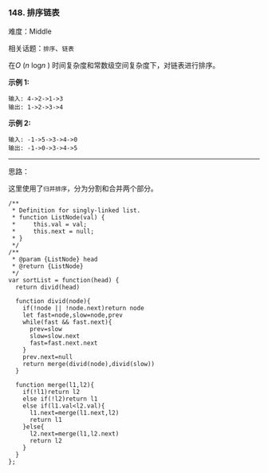 ### 148. 排序链表

难度：Middle

相关话题：`排序`、`链表`

在*O* (*n* log*n* ) 时间复杂度和常数级空间复杂度下，对链表进行排序。



**示例 1:** 



```
输入: 4->2->1->3
输出: 1->2->3->4
```


**示例 2:** 



```
输入: -1->5->3->4->0
输出: -1->0->3->4->5
```



-----

思路：

这里使用了`归并排序`，分为分割和合并两个部分。

```
/**
 * Definition for singly-linked list.
 * function ListNode(val) {
 *     this.val = val;
 *     this.next = null;
 * }
 */
/**
 * @param {ListNode} head
 * @return {ListNode}
 */
var sortList = function(head) {
  return divid(head)
  
  function divid(node){
    if(!node || !node.next)return node
    let fast=node,slow=node,prev
    while(fast && fast.next){
      prev=slow
      slow=slow.next
      fast=fast.next.next
    }
    prev.next=null
    return merge(divid(node),divid(slow))
  }
  
  function merge(l1,l2){
    if(!l1)return l2
    else if(!l2)return l1
    else if(l1.val<l2.val){
      l1.next=merge(l1.next,l2)
      return l1
    }else{
      l2.next=merge(l1,l2.next)
      return l2
    }
  }
};
```


